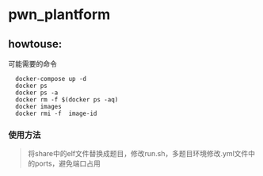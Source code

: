 # pwn_plantform
## howtouse:
可能需要的命令
```
  docker-compose up -d 
  docker ps
  docker ps -a
  docker rm -f $(docker ps -aq)
  docker images
  docker rmi -f  image-id
```
### 使用方法
> 将share中的elf文件替换成题目，修改run.sh，多题目环境修改.yml文件中的ports，避免端口占用

